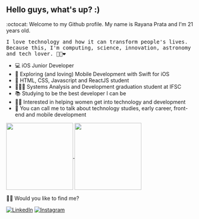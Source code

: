 ## Hello guys, what's up? :)

:octocat: Welcome to my Github profile. My name is Rayana Prata and I'm 21 years old.

<p> <samp> I love technology and how it can transform people's lives. <br>Because this, I'm computing, science, innovation, astronomy and tech lover.  🐱‍💻❤ </p> 

- 💻 iOS Junior Developer
- 📱 Exploring (and loving) Mobile Development with Swift for iOS 
- 🚀 HTML, CSS, Javascript and ReactJS student
- 👩🏻‍🎓 Systems Analysis and Development graduation student at IFSC
- 📚 Studying to be the best developer I can be
- 🙋🏻 Interested in helping women get into technology and development
- 💬 You can call me to talk about technology studies, early career, front-end and mobile development

<a href="https://github.com/rayanaprata">
  <img height="180em" align="center"  src="https://github-readme-stats.vercel.app/api?username=rayanaprata&count_private=true&show_icons=true&theme=omni&hide_border=true&include_all_commits=true&layout=compact&)" />
</a>

<a href="https://github.com/rayanaprata">
  <img height="180em" align="center" src="https://github-readme-stats.vercel.app/api/top-langs/?username=rayanaprata&langs_count=8&layout=compact&theme=omni&hide_border=true&include_all_commits=true&count_private=true&)" />
</a>

<br>

🐱‍🏍 Would you like to find me?

<a href="https://www.linkedin.com/in/rayanaprata/" target="_blank"><img src="https://img.shields.io/badge/LinkedIn-%230077B5.svg?&style=flat-square&logo=linkedin&logoColor=white" alt="LinkedIn"></a> <a href="https://www.instagram.com/rayanaprataa/" target="_blank"><img src="https://img.shields.io/badge/Instagram-%23E4405F.svg?&style=flat-square&logo=instagram&logoColor=white" alt="Instagram"></a>
